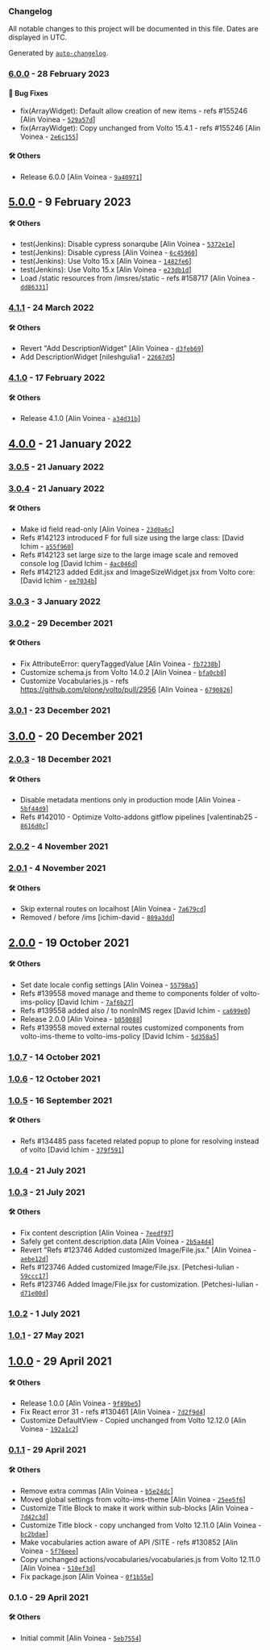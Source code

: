 ### Changelog

All notable changes to this project will be documented in this file. Dates are displayed in UTC.

Generated by [`auto-changelog`](https://github.com/CookPete/auto-changelog).

### [6.0.0](https://github.com/eea/volto-ims-policy/compare/5.0.0...6.0.0) - 28 February 2023

#### :bug: Bug Fixes

- fix(ArrayWidget): Default allow creation of new items - refs #155246 [Alin Voinea - [`529a57d`](https://github.com/eea/volto-ims-policy/commit/529a57d8fba82cfac2ed2428e5b9df8688eaa10d)]
- fix(ArrayWidget): Copy unchanged from Volto 15.4.1 - refs #155246 [Alin Voinea - [`2e6c155`](https://github.com/eea/volto-ims-policy/commit/2e6c155dcde6c3f04887123eb432217e2b5a2b4e)]

#### :hammer_and_wrench: Others

- Release 6.0.0 [Alin Voinea - [`9a40971`](https://github.com/eea/volto-ims-policy/commit/9a409717379dbede4e6b59d6933a1715abd05e81)]
## [5.0.0](https://github.com/eea/volto-ims-policy/compare/4.1.1...5.0.0) - 9 February 2023

#### :hammer_and_wrench: Others

- test(Jenkins): Disable cypress sonarqube [Alin Voinea - [`5372e1e`](https://github.com/eea/volto-ims-policy/commit/5372e1e4e711de9f2ddf38def6aa5b421c8b7afd)]
- test(Jenkins): Disable cypress [Alin Voinea - [`6c45960`](https://github.com/eea/volto-ims-policy/commit/6c45960f7c0d33d288bbffb828beb66b2724f4ea)]
- test(Jenkins): Use Volto 15.x [Alin Voinea - [`1482fe6`](https://github.com/eea/volto-ims-policy/commit/1482fe6dd01bf5a914b7c9ffe38566ce475d7950)]
- test(Jenkins): Use Volto 15.x [Alin Voinea - [`e23db1d`](https://github.com/eea/volto-ims-policy/commit/e23db1dde11812d09ecddc0cc09020d50d3ae54c)]
- Load /static resources from /imsres/static - refs #158717 [Alin Voinea - [`dd86331`](https://github.com/eea/volto-ims-policy/commit/dd86331ce0c6629543d458c73e5b09175b0d6929)]
### [4.1.1](https://github.com/eea/volto-ims-policy/compare/4.1.0...4.1.1) - 24 March 2022

#### :hammer_and_wrench: Others

- Revert "Add DescriptionWidget" [Alin Voinea - [`d3feb69`](https://github.com/eea/volto-ims-policy/commit/d3feb693e08ea71d9d326cf9c9277281520e366c)]
- Add DescriptionWidget [nileshgulia1 - [`22667d5`](https://github.com/eea/volto-ims-policy/commit/22667d50bca446599f345d4a1b1c4dd30c8a9b87)]
### [4.1.0](https://github.com/eea/volto-ims-policy/compare/4.0.0...4.1.0) - 17 February 2022

#### :hammer_and_wrench: Others

- Release 4.1.0 [Alin Voinea - [`a34d31b`](https://github.com/eea/volto-ims-policy/commit/a34d31b18c8c26eadb65a9752b9d9e2b377ecf56)]
## [4.0.0](https://github.com/eea/volto-ims-policy/compare/3.0.5...4.0.0) - 21 January 2022

### [3.0.5](https://github.com/eea/volto-ims-policy/compare/3.0.4...3.0.5) - 21 January 2022

### [3.0.4](https://github.com/eea/volto-ims-policy/compare/3.0.3...3.0.4) - 21 January 2022

#### :hammer_and_wrench: Others

- Make id field read-only [Alin Voinea - [`23d0a6c`](https://github.com/eea/volto-ims-policy/commit/23d0a6c377093b33d82c6b31bcea5e5856ff29d6)]
- Refs #142123 introduced F for full size using the large class: [David Ichim - [`a55f960`](https://github.com/eea/volto-ims-policy/commit/a55f960b34b444520f7483660c6606da31b54f15)]
- Refs #142123 set large size to the large image scale and removed console log [David Ichim - [`4ac046d`](https://github.com/eea/volto-ims-policy/commit/4ac046d8b4abb7faaa988ee51ee567aa868185a9)]
- Refs #142123 added Edit.jsx and ImageSizeWidget.jsx from Volto core: [David Ichim - [`ee7034b`](https://github.com/eea/volto-ims-policy/commit/ee7034b5bd5adf0b2eb86029a4ed15ee971269c3)]
### [3.0.3](https://github.com/eea/volto-ims-policy/compare/3.0.2...3.0.3) - 3 January 2022

### [3.0.2](https://github.com/eea/volto-ims-policy/compare/3.0.1...3.0.2) - 29 December 2021

#### :hammer_and_wrench: Others

- Fix AttributeError: queryTaggedValue [Alin Voinea - [`fb7238b`](https://github.com/eea/volto-ims-policy/commit/fb7238bb5135b340b0adb48ef75352878e82776c)]
- Customize schema.js from Volto 14.0.2 [Alin Voinea - [`bfa0cb0`](https://github.com/eea/volto-ims-policy/commit/bfa0cb05646c599eb77577ed46c18abc4a190739)]
- Customize Vocabularies.js - refs https://github.com/plone/volto/pull/2956 [Alin Voinea - [`6790826`](https://github.com/eea/volto-ims-policy/commit/6790826e3b3e97f879d2f1bd79d55b1042aa2225)]
### [3.0.1](https://github.com/eea/volto-ims-policy/compare/3.0.0...3.0.1) - 23 December 2021

## [3.0.0](https://github.com/eea/volto-ims-policy/compare/2.0.3...3.0.0) - 20 December 2021

### [2.0.3](https://github.com/eea/volto-ims-policy/compare/2.0.2...2.0.3) - 18 December 2021

#### :hammer_and_wrench: Others

- Disable metadata mentions only in production mode [Alin Voinea - [`5bf44d9`](https://github.com/eea/volto-ims-policy/commit/5bf44d9c65c87a77835a416b6a18c62ca43413dc)]
- Refs #142010 - Optimize Volto-addons gitflow pipelines [valentinab25 - [`8616d0c`](https://github.com/eea/volto-ims-policy/commit/8616d0c8df90ebcc3db1b6a967ae8923b1babc77)]
### [2.0.2](https://github.com/eea/volto-ims-policy/compare/2.0.1...2.0.2) - 4 November 2021

### [2.0.1](https://github.com/eea/volto-ims-policy/compare/2.0.0...2.0.1) - 4 November 2021

#### :hammer_and_wrench: Others

- Skip external routes on localhost [Alin Voinea - [`7a679cd`](https://github.com/eea/volto-ims-policy/commit/7a679cdaba5a3cd4bcf0a828a24da37806d15bff)]
- Removed \/ before /ims [ichim-david - [`809a3dd`](https://github.com/eea/volto-ims-policy/commit/809a3ddc61fe39b6adc5504897f53c292f4cf065)]
## [2.0.0](https://github.com/eea/volto-ims-policy/compare/1.0.7...2.0.0) - 19 October 2021

#### :hammer_and_wrench: Others

- Set date locale config settings [Alin Voinea - [`55798a5`](https://github.com/eea/volto-ims-policy/commit/55798a5f76149731096be14d05a4f45df4e6a029)]
- Refs #139558 moved manage and theme to components folder of volto-ims-policy [David Ichim - [`7af6b27`](https://github.com/eea/volto-ims-policy/commit/7af6b2741650efca65c9089523ad6a5044c6f592)]
- Refs #139558 added also / to nonInIMS regex [David Ichim - [`ca699e0`](https://github.com/eea/volto-ims-policy/commit/ca699e00425d033c4ce14cb5e760a870bdbc116b)]
- Release 2.0.0 [Alin Voinea - [`b050088`](https://github.com/eea/volto-ims-policy/commit/b050088cd857121077d7d62e25b61a2b1c09ce45)]
- Refs #139558 moved external routes customized components from volto-ims-theme to volto-ims-policy [David Ichim - [`5d358a5`](https://github.com/eea/volto-ims-policy/commit/5d358a50e3bc8c5a03142c083b8898e4a39130f6)]
### [1.0.7](https://github.com/eea/volto-ims-policy/compare/1.0.6...1.0.7) - 14 October 2021

### [1.0.6](https://github.com/eea/volto-ims-policy/compare/1.0.5...1.0.6) - 12 October 2021

### [1.0.5](https://github.com/eea/volto-ims-policy/compare/1.0.4...1.0.5) - 16 September 2021

#### :hammer_and_wrench: Others

- Refs #134485 pass faceted related popup to plone for resolving instead of volto [David Ichim - [`379f591`](https://github.com/eea/volto-ims-policy/commit/379f591a96aa176204a3fe25a16414051ba4d9de)]
### [1.0.4](https://github.com/eea/volto-ims-policy/compare/1.0.3...1.0.4) - 21 July 2021

### [1.0.3](https://github.com/eea/volto-ims-policy/compare/1.0.2...1.0.3) - 21 July 2021

#### :hammer_and_wrench: Others

- Fix content description [Alin Voinea - [`7eedf97`](https://github.com/eea/volto-ims-policy/commit/7eedf9745bd0fe5f29dfd70abf0c87e821209bbe)]
- Safely get content.description.data [Alin Voinea - [`2b5a4d4`](https://github.com/eea/volto-ims-policy/commit/2b5a4d48b0985c094c8d4a64e529b906e87fcf49)]
- Revert "Refs #123746 Added customized Image/File.jsx." [Alin Voinea - [`aebe12d`](https://github.com/eea/volto-ims-policy/commit/aebe12d052b7548fef3efcea929220327e9e2b42)]
- Refs #123746 Added customized Image/File.jsx. [Petchesi-Iulian - [`59ccc17`](https://github.com/eea/volto-ims-policy/commit/59ccc172617b2c73e940801ddf584f4575f12ca3)]
- Refs #123746 Added Image/File.jsx for customization. [Petchesi-Iulian - [`d71e00d`](https://github.com/eea/volto-ims-policy/commit/d71e00de7af548cc81e5466a6cb93de01de32d94)]
### [1.0.2](https://github.com/eea/volto-ims-policy/compare/1.0.1...1.0.2) - 1 July 2021

### [1.0.1](https://github.com/eea/volto-ims-policy/compare/1.0.0...1.0.1) - 27 May 2021

## [1.0.0](https://github.com/eea/volto-ims-policy/compare/0.1.1...1.0.0) - 29 April 2021

#### :hammer_and_wrench: Others

- Release 1.0.0 [Alin Voinea - [`9f89be5`](https://github.com/eea/volto-ims-policy/commit/9f89be54dfe928eb42759b37cb724b7eb0b1197c)]
- Fix React error 31 - refs #130461 [Alin Voinea - [`7d2f9d4`](https://github.com/eea/volto-ims-policy/commit/7d2f9d43a333b285d4f4f9781be125ff55dea7be)]
- Customize DefaultView - Copied unchanged from Volto 12.12.0 [Alin Voinea - [`192a1c2`](https://github.com/eea/volto-ims-policy/commit/192a1c2d79b8efc0efabb469c1bcadbf5949e5eb)]
### [0.1.1](https://github.com/eea/volto-ims-policy/compare/0.1.0...0.1.1) - 29 April 2021

#### :hammer_and_wrench: Others

- Remove extra commas [Alin Voinea - [`b5e24dc`](https://github.com/eea/volto-ims-policy/commit/b5e24dcf70fdea3f89924fc5f7e9c464024bf8b4)]
- Moved global settings from volto-ims-theme [Alin Voinea - [`25ee5f6`](https://github.com/eea/volto-ims-policy/commit/25ee5f6dfcf2234a76cf7fc5adbe8e8f85c7d8eb)]
- Customize Title Block to make it work within sub-blocks [Alin Voinea - [`7d42c3d`](https://github.com/eea/volto-ims-policy/commit/7d42c3d5bf17b5dd6796886d4cd082d893796604)]
- Customize Title block - copy unchanged from Volto 12.11.0 [Alin Voinea - [`bc2bdae`](https://github.com/eea/volto-ims-policy/commit/bc2bdae4a55fffe18be508130068ade0874c6d7b)]
- Make vocabularies action aware of API /SITE - refs #130852 [Alin Voinea - [`5f76eee`](https://github.com/eea/volto-ims-policy/commit/5f76eeeb08ae15f9d698be0c6e83d27c78a02576)]
- Copy unchanged actions/vocabularies/vocabularies.js from Volto 12.11.0 [Alin Voinea - [`510ef3d`](https://github.com/eea/volto-ims-policy/commit/510ef3db97d16fa8430f42dae6fc4e16f98884b7)]
- Fix package.json [Alin Voinea - [`0f1b55e`](https://github.com/eea/volto-ims-policy/commit/0f1b55ef11874c2086cd24eb63c783bcd720da3c)]
### 0.1.0 - 29 April 2021

#### :hammer_and_wrench: Others

- Initial commit [Alin Voinea - [`5eb7554`](https://github.com/eea/volto-ims-policy/commit/5eb7554636873d77b90fbcee5bfe52eb44780a9e)]
